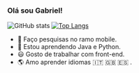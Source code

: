 ###                                                                   Olá sou Gabriel!


![GitHub stats](https://github-readme-stats.vercel.app/api?username=anuraghazra&show_icons=true&theme=radical&card_width=200)     [![Top Langs](https://github-readme-stats.vercel.app/api/top-langs/?username=GabrielBBarros&hide_progress=true&theme=radical&card_width=200)](https://github.com/anuraghazra/github-readme-stats)

- 🔭 Faço pesquisas no ramo mobile.
- 🌱 Estou aprendendo Java e Python.
- 😃 Gosto de trabalhar com front-end.
- 🌎 Amo aprender idiomas 🇮🇹 🇬🇧 🇪🇸  .

